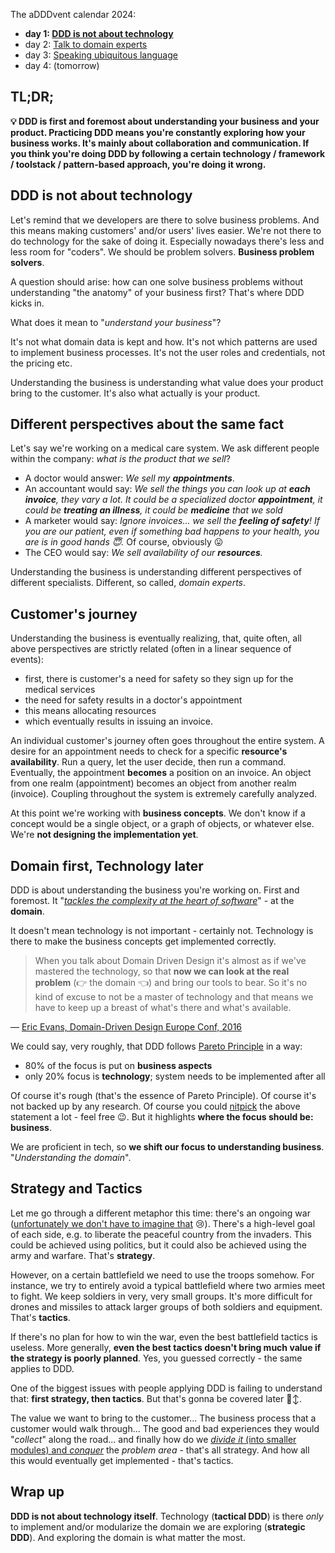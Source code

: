 The aDDDvent calendar 2024:
- **day 1: [DDD is not about technology](/ddd-is-not-about-technology)**
- day 2: [Talk to domain experts](/ddd-talk-to-domain-experts)
- day 3: [Speaking ubiquitous language](ddd-speaking-ubiquitous-language)
- day 4: (tomorrow)

## TL;DR;

**💡 DDD is first and foremost about understanding your business and your product. Practicing DDD means you're constantly exploring how your business works. It's mainly about collaboration and communication. If you think you're doing DDD by following a certain technology / framework / toolstack / pattern-based approach, you're doing it wrong.**

## DDD is not about technology

Let's remind that we developers are there to solve business problems. And this means making customers' and/or users' lives easier. We're not there to do technology for the sake of doing it. Especially nowadays there's less and less room for "coders". We should be problem solvers. **Business problem solvers**.

A question should arise: how can one solve business problems without understanding "the anatomy" of your business first? That's where DDD kicks in.

What does it mean to "*understand your business*"?

It's not what domain data is kept and how. It's not which patterns are used to implement business processes. It's not the user roles and credentials, not the pricing etc.

Understanding the business is understanding what value does your product bring to the customer. It's also what actually is your product.

## Different perspectives about the same fact

Let's say we're working on a medical care system. We ask different people within the company: *what is the product that we sell*?
- A doctor would answer: _We sell my **appointments**_.
- An accountant would say: _We sell the things you can look up at **each invoice**, they vary a lot. It could be a specialized doctor **appointment**, it could be **treating an illness**, it could be **medicine** that we sold_
- A marketer would say: _Ignore invoices... we sell the **feeling of safety**! If you are our patient, even if something bad happens to your health, you are is in good hands 😇._ Of course, obviously 😛
- The CEO would say: _We sell availability of our **resources**._

Understanding the business is understanding different perspectives of different specialists. Different, so called, *domain experts*.

## Customer's journey

Understanding the business is eventually realizing, that, quite often, all above perspectives are strictly related (often in a linear sequence of events):
- first, there is customer's a need for safety so they sign up for the medical services
- the need for safety results in a doctor's appointment
- this means allocating resources
- which eventually results in issuing an invoice.

An individual customer's journey often goes throughout the entire system. A desire for an appointment needs to check for a specific **resource's availability**. Run a query, let the user decide, then run a command. Eventually, the appointment **becomes** a position on an invoice. An object from one realm (appointment) becomes an object from another realm (invoice). Coupling throughout the system is extremely carefully analyzed.

At this point we're working with **business concepts**. We don't know if a concept would be a single object, or a graph of objects, or whatever else. We're **not designing the implementation yet**.

## Domain first, Technology later

DDD is about understanding the business you're working on. First and foremost. It "*[tackles the complexity at the heart of software](https://www.amazon.com/Domain-Driven-Design-Tackling-Complexity-Software/dp/0321125215)*" - at the **domain**.

It doesn't mean technology is not important - certainly not. Technology is there to make the business concepts get implemented correctly.

> When you talk about Domain Driven Design it's almost as if we've mastered the technology, so that **now we can look at the real problem** (👉 the domain 👈) and bring our tools to bear. So it's no kind of excuse to not be a master of technology and that means we have to keep up a breast of what's there and what's available.

― [Eric Evans, Domain-Driven Design Europe Conf, 2016](https://www.youtube.com/watch?v=dnUFEg68ESM&start=976)

We could say, very roughly, that DDD follows [Pareto Principle](https://en.wikipedia.org/wiki/Pareto_principle) in a way:
- 80% of the focus is put on **business aspects**
- only 20% focus is **technology**; system needs to be implemented after all

Of course it's rough (that's the essence of Pareto Principle). Of course it's not backed up by any research. Of course you could [nitpick](https://dictionary.cambridge.org/dictionary/english/nitpick) the above statement a lot - feel free 😉. But it highlights **where the focus should be: business**.

We are proficient in tech, so **we shift our focus to understanding business**. "*Understanding the domain*".

## Strategy and Tactics

Let me go through a different metaphor this time: there's an ongoing war ([unfortunately we don't have to imagine that](https://en.wikipedia.org/wiki/Russian_invasion_of_Ukraine) 😢). There's a high-level goal of each side, e.g. to liberate the peaceful country from the invaders. This could be achieved using politics, but it could also be achieved using the army and warfare. That's **strategy**.

However, on a certain battlefield we need to use the troops somehow. For instance, we try to entirely avoid a typical battlefield where two armies meet to fight. We keep soldiers in very, very small groups. It's more difficult for drones and missiles to attack larger groups of both soldiers and equipment. That's **tactics**.

If there's no plan for how to win the war, even the best battlefield tactics is useless. More generally, **even the best tactics doesn't bring much value if the strategy is poorly planned**. Yes, you guessed correctly - the same applies to DDD.

One of the biggest issues with people applying DDD is failing to understand that: **first strategy, then tactics**. But that's gonna be covered later 🙂‍↕️.

The value we want to bring to the customer... The business process that a customer would walk through... The good and bad experiences they would "*collect*" along the road... and finally how do we [*divide it* (into smaller modules) and *conquer*](https://en.wikipedia.org/wiki/Divide-and-conquer_algorithm) the *problem area* - that's all strategy. And how all this would eventually get implemented - that's tactics.

## Wrap up

**DDD is not about technology itself**. Technology (**tactical DDD**) is there *only* to implement and/or modularize the domain we are exploring (**strategic DDD**). And exploring the domain is what matter the most.
